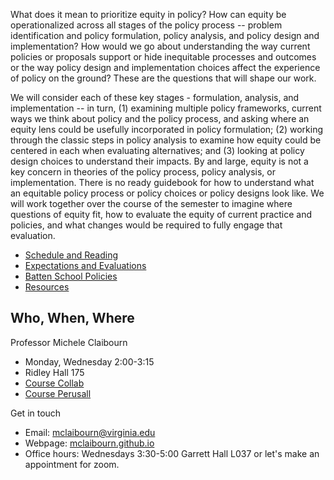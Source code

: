 What does it mean to prioritize equity in policy? How can equity be operationalized across all stages of the policy process -- problem identification and policy formulation, policy analysis, and policy design and implementation? How would we go about understanding the way current policies or proposals support or hide inequitable processes and outcomes or the way policy design and implementation choices affect the experience of policy on the ground? These are the questions that will shape our work.

We will consider each of these key stages - formulation, analysis, and implementation -- in turn, (1) examining multiple policy frameworks, current ways we think about policy and the policy process, and asking where an equity lens could be usefully incorporated in policy formulation; (2) working through the classic steps in policy analysis to examine how equity could be centered in each when evaluating alternatives; and (3) looking at policy design choices to understand their impacts. By and large, equity is not a key concern in theories of the policy process, policy analysis, or implementation. There is no ready guidebook for how to understand what an equitable policy process or policy choices or policy designs look like. We will work together over the course of the semester to imagine where questions of equity fit, how to evaluate the equity of current practice and policies, and what changes would be required to fully engage that evaluation.

* [Schedule and Reading](schedule.html)
* [Expectations and Evaluations](expectations.html)
* [Batten School Policies](batten-policies.html)
* [Resources](resources.html)

## Who, When, Where

Professor Michele Claibourn
* Monday, Wednesday 2:00-3:15
* Ridley Hall 175
* [Course Collab](https://collab.its.virginia.edu/portal/site/337d69a1-0c6b-4478-984f-69470b547ec2)
* [Course Perusall](https://perusall.com/)

Get in touch
* Email: [mclaibourn@virginia.edu](mailto:mclaibourn@virginia.edu)
* Webpage: [mclaibourn.github.io](https://mclaibourn.github.io)
* Office hours: Wednesdays 3:30-5:00 Garrett Hall L037 or let's make an appointment for zoom.
